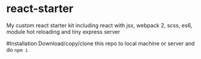 # react-starter
My custom react starter kit including react with jsx, webpack 2, scss, es6, module hot reloading and tiny express server 

#Installation
Download/copy/clone this repo to local machine or server and do
`npm i`
